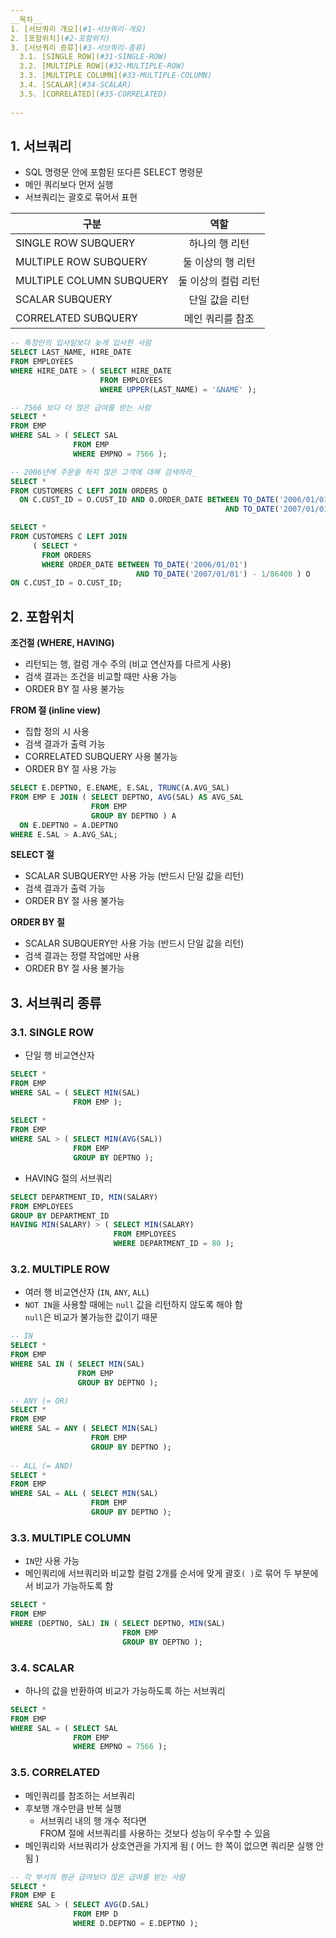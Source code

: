 ```yaml
---
__목차__
1. [서브쿼리 개요](#1-서브쿼리-개요)  
2. [포함위치](#2-포함위치)  
3. [서브쿼리 종류](#3-서브쿼리-종류)  
  3.1. [SINGLE ROW](#31-SINGLE-ROW)  
  3.2. [MULTIPLE ROW](#32-MULTIPLE-ROW)  
  3.3. [MULTIPLE COLUMN](#33-MULTIPLE-COLUMN)  
  3.4. [SCALAR](#34-SCALAR)  
  3.5. [CORRELATED](#35-CORRELATED)
  
---
```


## 1. 서브쿼리
* SQL 명령문 안에 포함된 또다른 SELECT 명령문
* 메인 쿼리보다 먼저 실행
* 서브쿼리는 괄호로 묶어서 표현

| 구분 | 역할 |
|---|:---:|
| SINGLE ROW SUBQUERY | 하나의 행 리턴 |
| MULTIPLE ROW SUBQUERY | 둘 이상의 행 리턴 |
| MULTIPLE COLUMN SUBQUERY | 둘 이상의 컬럼 리턴 |
| SCALAR SUBQUERY | 단일 값을 리턴 |
| CORRELATED SUBQUERY | 메인 쿼리를 참조 |

```SQL
-- 특정인의 입사일보다 늦게 입사한 사람
SELECT LAST_NAME, HIRE_DATE
FROM EMPLOYEES
WHERE HIRE_DATE > ( SELECT HIRE_DATE
                    FROM EMPLOYEES
                    WHERE UPPER(LAST_NAME) = '&NAME' );

-- 7566 보다 더 많은 급여를 받는 사람
SELECT *
FROM EMP
WHERE SAL > ( SELECT SAL
              FROM EMP
              WHERE EMPNO = 7566 );

-- 2006년에 주문을 하지 않은 고객에 대해 검색하라_
SELECT *
FROM CUSTOMERS C LEFT JOIN ORDERS O
  ON C.CUST_ID = O.CUST_ID AND O.ORDER_DATE BETWEEN TO_DATE('2006/01/01') 
                                                AND TO_DATE('2007/01/01') - 1/86400;

SELECT *
FROM CUSTOMERS C LEFT JOIN
     ( SELECT *
       FROM ORDERS
       WHERE ORDER_DATE BETWEEN TO_DATE('2006/01/01') 
                            AND TO_DATE('2007/01/01') - 1/86400 ) O
ON C.CUST_ID = O.CUST_ID;
```

## 2. 포함위치
__조건절 (WHERE, HAVING)__
  - 리턴되는 행, 컬럼 개수 주의 (비교 연산자를 다르게 사용)
  - 검색 결과는 조건을 비교할 때만 사용 가능
  - ORDER BY 절 사용 불가능

__FROM 절 (inline view)__
  - 집합 정의 시 사용
  - 검색 결과가 출력 가능
  - CORRELATED SUBQUERY 사용 불가능
  - ORDER BY 절 사용 가능
```SQL
SELECT E.DEPTNO, E.ENAME, E.SAL, TRUNC(A.AVG_SAL)
FROM EMP E JOIN ( SELECT DEPTNO, AVG(SAL) AS AVG_SAL
                  FROM EMP
                  GROUP BY DEPTNO ) A
  ON E.DEPTNO = A.DEPTNO
WHERE E.SAL > A.AVG_SAL;
```

__SELECT 절__
  - SCALAR SUBQUERY만 사용 가능 (반드시 단일 값을 리턴)
  - 검색 결과가 출력 가능
  - ORDER BY 절 사용 불가능

__ORDER BY 절__
  - SCALAR SUBQUERY만 사용 가능 (반드시 단일 값을 리턴)
  - 검색 결과는 정렬 작업에만 사용
  - ORDER BY 절 사용 불가능


## 3. 서브쿼리 종류
### 3.1. SINGLE ROW
* 단일 행 비교연산자
```SQL
SELECT *
FROM EMP
WHERE SAL = ( SELECT MIN(SAL)
              FROM EMP );
              
SELECT *
FROM EMP
WHERE SAL > ( SELECT MIN(AVG(SAL))
              FROM EMP
              GROUP BY DEPTNO );              
```

* HAVING 절의 서브쿼리
```SQL
SELECT DEPARTMENT_ID, MIN(SALARY)
FROM EMPLOYEES
GROUP BY DEPARTMENT_ID
HAVING MIN(SALARY) > ( SELECT MIN(SALARY)
                       FROM EMPLOYEES
                       WHERE DEPARTMENT_ID = 80 );
```

### 3.2. MULTIPLE ROW
* 여러 행 비교연산자 (```IN```, ```ANY```, ```ALL```)
* ```NOT IN```을 사용할 때에는 ```null``` 값을 리턴하지 않도록 해야 함  
```null```은 비교가 불가능한 값이기 때문
```SQL
-- IN
SELECT *
FROM EMP
WHERE SAL IN ( SELECT MIN(SAL)
               FROM EMP
               GROUP BY DEPTNO );

-- ANY (= OR)
SELECT *
FROM EMP
WHERE SAL = ANY ( SELECT MIN(SAL)
                  FROM EMP
                  GROUP BY DEPTNO );
                  
-- ALL (= AND)
SELECT *
FROM EMP
WHERE SAL = ALL ( SELECT MIN(SAL)
                  FROM EMP
                  GROUP BY DEPTNO );
```

### 3.3. MULTIPLE COLUMN
* ```IN```만 사용 가능
* 메인쿼리에 서브쿼리와 비교할 컬럼 2개를 순서에 맞게 괄호```( )```로 묶어 두 부분에서 비교가 가능하도록 함
```SQL
SELECT *
FROM EMP
WHERE (DEPTNO, SAL) IN ( SELECT DEPTNO, MIN(SAL)
                         FROM EMP
                         GROUP BY DEPTNO );
```

### 3.4. SCALAR
* 하나의 값을 반환하여 비교가 가능하도록 하는 서브쿼리
```SQL
SELECT *
FROM EMP
WHERE SAL = ( SELECT SAL
              FROM EMP
              WHERE EMPNO = 7566 );
```

### 3.5. CORRELATED
* 메인쿼리를 참조하는 서브쿼리
* 후보행 개수만큼 반복 실행
  - 서브쿼리 내의 행 개수 적다면  
  FROM 절에 서브쿼리를 사용하는 것보다 성능이 우수할 수 있음
* 메인쿼리와 서브쿼리가 상호연관을 가지게 됨 ( 어느 한 쪽이 없으면 쿼리문 실행 안됨 )
```SQL
-- 각 부서의 평균 급여보다 많은 급여를 받는 사람
SELECT *
FROM EMP E
WHERE SAL > ( SELECT AVG(D.SAL) 
              FROM EMP D
              WHERE D.DEPTNO = E.DEPTNO );
```
